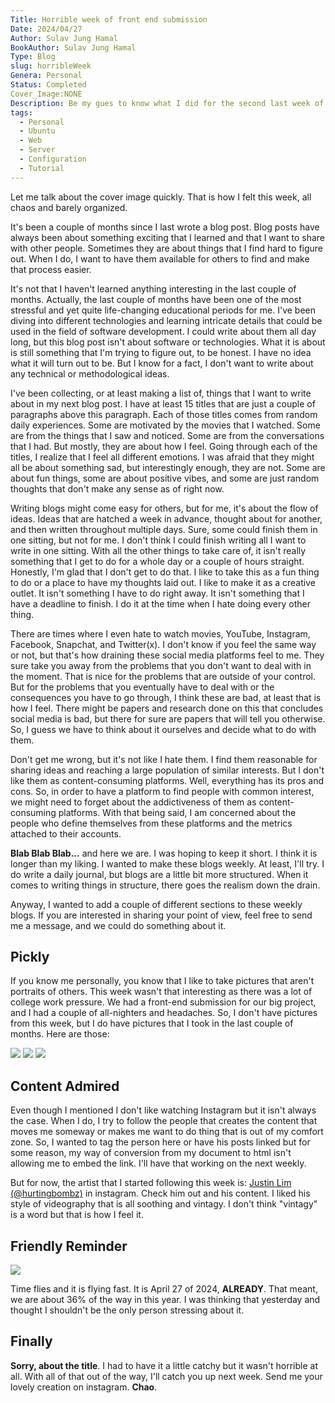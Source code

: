 ```yaml
---
Title: Horrible week of front end submission
Date: 2024/04/27
Author: Sulav Jung Hamal
BookAuthor: Sulav Jung Hamal
Type: Blog
slug: horribleWeek
Genera: Personal
Status: Completed
Cover_Image:NONE
Description: Be my gues to know what I did for the second last week of April. 
tags:
  - Personal
  - Ubuntu
  - Web
  - Server
  - Configuration
  - Tutorial
---
```


Let me talk about the cover image quickly. That is how I felt this week, all chaos and barely organized.

It's been a couple of months since I last wrote a blog post. Blog posts have always been about something exciting that I learned and that I want to share with other people. Sometimes they are about things that I find hard to figure out. When I do, I want to have them available for others to find and make that process easier.

It's not that I haven't learned anything interesting in the last couple of months. Actually, the last couple of months have been one of the most stressful and yet quite life-changing educational periods for me. I've been diving into different technologies and learning intricate details that could be used in the field of software development. I could write about them all day long, but this blog post isn't about software or technologies. What it is about is still something that I'm trying to figure out, to be honest. I have no idea what it will turn out to be. But I know for a fact, I don't want to write about any technical or methodological ideas.

I've been collecting, or at least making a list of, things that I want to write about in my next blog post. I have at least 15 titles that are just a couple of paragraphs above this paragraph. Each of those titles comes from random daily experiences. Some are motivated by the movies that I watched. Some are from the things that I saw and noticed. Some are from the conversations that I had. But mostly, they are about how I feel. Going through each of the titles, I realize that I feel all different emotions. I was afraid that they might all be about something sad, but interestingly enough, they are not. Some are about fun things, some are about positive vibes, and some are just random thoughts that don't make any sense as of right now.

Writing blogs might come easy for others, but for me, it's about the flow of ideas. Ideas that are hatched a week in advance, thought about for another, and then written throughout multiple days. Sure, some could finish them in one sitting, but not for me. I don't think I could finish writing all I want to write in one sitting. With all the other things to take care of, it isn't really something that I get to do for a whole day or a couple of hours straight. Honestly, I'm glad that I don't get to do that. I like to take this as a fun thing to do or a place to have my thoughts laid out. I like to make it as a creative outlet. It isn't something I have to do right away. It isn't something that I have a deadline to finish. I do it at the time when I hate doing every other thing.

There are times where I even hate to watch movies, YouTube, Instagram, Facebook, Snapchat, and Twitter(x). I don't know if you feel the same way or not, but that's how draining these social media platforms feel to me. They sure take you away from the problems that you don't want to deal with in the moment. That is nice for the problems that are outside of your control. But for the problems that you eventually have to deal with or the consequences you have to go through, I think these are bad, at least that is how I feel. There might be papers and research done on this that concludes social media is bad, but there for sure are papers that will tell you otherwise. So, I guess we have to think about it ourselves and decide what to do with them.

Don't get me wrong, but it's not like I hate them. I find them reasonable for sharing ideas and reaching a large population of similar interests. But I don't like them as content-consuming platforms. Well, everything has its pros and cons. So, in order to have a platform to find people with common interest, we might need to forget about the addictiveness of them as content-consuming platforms. With that being said, I am concerned about the people who define themselves from these platforms and the metrics attached to their accounts.

**Blab Blab Blab...** and here we are. I was hoping to keep it short. I think it is longer than my liking. I wanted to make these blogs weekly. At least, I'll try. I do write a daily journal, but blogs are a little bit more structured. When it comes to writing things in structure, there goes the realism down the drain.

Anyway, I wanted to add a couple of different sections to these weekly blogs. If you are interested in sharing your point of view, feel free to send me a message, and we could do something about it.

## Pickly

If you know me personally, you know that I like to take pictures that aren't portraits of others. This week wasn't that interesting as there was a lot of college work pressure. We had a front-end submission for our big project, and I had a couple of all-nighters and headaches. So, I don't have pictures from this week, but I do have pictures that I took in the last couple of months. Here are those:

<div class="images3">
<img src="https://images.pexels.com/photos/21223491/pexels-photo-21223491.jpeg?auto=compress&cs=tinysrgb&w=1260&h=750&dpr=2" />
<img src="https://images.pexels.com/photos/21223490/pexels-photo-21223490.jpeg?auto=compress&cs=tinysrgb&w=1260&h=750&dpr=2" />
<img src = "https://images.pexels.com/photos/19908264/pexels-photo-19908264/free-photo-of-a-person-walking-down-a-snowy-street-in-a-city.jpeg?auto=compress&cs=tinysrgb&w=1260&h=750&dpr=2" />

</div>

## Content Admired

Even though I mentioned I don't like watching Instagram but it isn't always the case. When I do, I try to follow the people that creates the content that moves me someway or makes me want to do thing that is out of my comfort zone. So, I wanted to tag the person here or have his posts linked but for some reason, my way of conversion from my document to html isn't allowing me to embed the link. I'll have that working on the next weekly.

But for now, the artist that I started following this week is: [Justin Lim (@hurtingbombz)](https://www.instagram.com/hurtingbombz?igsh=MzRlODBiNWFlZA==) in instagram. Check him out and his content. I liked his style of videography that is all soothing and vintagy. I don't think "vintagy" is a word but that is how I feel it.

## Friendly Reminder

<img class="inlineImage" src="https://source.unsplash.com/clear-hour-glass-Xd_H7iOwKN0" />

Time flies and it is flying fast. It is April 27 of 2024, **ALREADY**. That meant, we are about 36% of the way in this year. I was thinking that yesterday and thought I shouldn't be the only person stressing about it.

## Finally

**Sorry, about the title**. I had to have it a little catchy but it wasn't horrible at all. With all of that out of the way, I'll catch you up next week. Send me your lovely creation on instagram. **Chao**.

